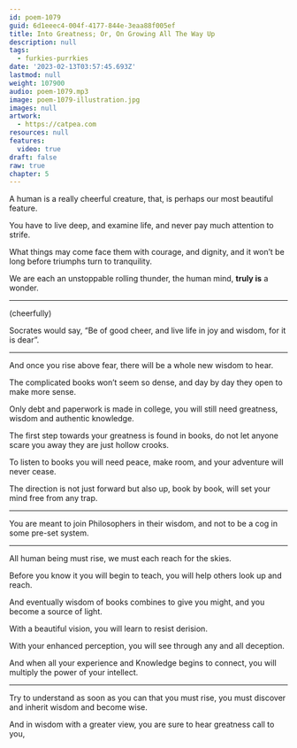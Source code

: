```yaml
---
id: poem-1079
guid: 6d1eeec4-004f-4177-844e-3eaa88f005ef
title: Into Greatness; Or, On Growing All The Way Up
description: null
tags:
  - furkies-purrkies
date: '2023-02-13T03:57:45.693Z'
lastmod: null
weight: 107900
audio: poem-1079.mp3
image: poem-1079-illustration.jpg
images: null
artwork:
  - https://catpea.com
resources: null
features:
  video: true
draft: false
raw: true
chapter: 5
---
```


A human is a really cheerful creature,
that, is perhaps our most beautiful feature.

You have to live deep, and examine life,
and never pay much attention to strife.

What things may come face them with courage, and dignity,
and it won’t be long before triumphs turn to tranquility.

We are each an unstoppable rolling thunder,
the human mind, __truly is__ a wonder.

---

(cheerfully)

Socrates would say, “Be of good cheer,
and live life in joy and wisdom, for it is dear”.

---

And once you rise above fear,
there will be a whole new wisdom to hear.

The complicated books won’t seem so dense,
and day by day they open to make more sense.

Only debt and paperwork is made in college,
you will still need greatness, wisdom and authentic knowledge.

The first step towards your greatness is found in books,
do not let anyone scare you away they are just hollow crooks.

To listen to books you will need peace,
make room, and your adventure will never cease.

The direction is not just forward but also up,
book by book, will set your mind free from any trap.

---

You are meant to join Philosophers in their wisdom,
and not to be a cog in some pre-set system.

---

All human being must rise,
we must each reach for the skies.

Before you know it you will begin to teach,
you will help others look up and reach.

And eventually wisdom of books combines to give you might,
and you become a source of light.

With a beautiful vision,
you will learn to resist derision.

With your enhanced perception,
you will see through any and all deception.

And when all your experience and Knowledge begins to connect,
you will multiply the power of your intellect.

---

Try to understand as soon as you can that you must rise,
you must discover and inherit wisdom and become wise.

And in wisdom with a greater view,
you are sure to hear greatness call to you,
